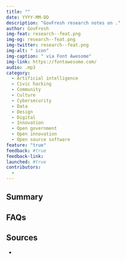 ```yaml
---
title: ""
date: YYYY-MM-DD
description: "GovFresh research notes on ."
author: GovFresh
img-feat: research--feat.png
img-og: research--feat.png
img-twitter: research--feat.png
img-alt: " icon"
img-caption: " via Font Awesome"
img-link: https://fontawesome.com/
audio: .mp3
category:
  - Artificial intelligence
  - Civic hacking
  - Community
  - Culture
  - Cybersecurity
  - Data
  - Design
  - Digital
  - Innovation
  - Open government
  - Open innovation
  - Open source software
feature: "true"
feedback: #true
feedback-link: 
launched: #true
contributors:
  - 
---
```


## Summary


## FAQs



## Sources
- []()